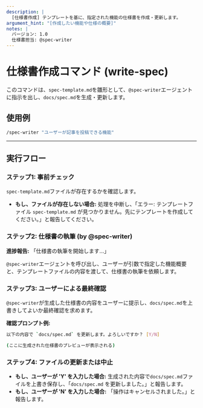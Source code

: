 ```yaml
---
description: |
  [仕様書作成] テンプレートを基に、指定された機能の仕様書を作成・更新します。
argument_hint: "[作成したい機能や仕様の概要]"
notes: |
  バージョン: 1.0
  仕様書担当: @spec-writer
---
```

# 仕様書作成コマンド (write-spec)

このコマンドは、`spec-template.md`を雛形として、`@spec-writer`エージェントに指示を出し、`docs/spec.md`を生成・更新します。

## 使用例

```bash
/spec-writer "ユーザーが記事を投稿できる機能"
```

---

## 実行フロー

### ステップ1: 事前チェック

`spec-template.md`ファイルが存在するかを確認します。

- **もし、ファイルが存在しない場合:**
  処理を中断し、「エラー: テンプレートファイル `spec-template.md` が見つかりません。先にテンプレートを作成してください。」と報告してください。

### ステップ2: 仕様書の執筆 (by @spec-writer)

**進捗報告:**
「仕様書の執筆を開始します...」

`@spec-writer`エージェントを呼び出し、ユーザーが引数で指定した機能概要と、テンプレートファイルの内容を渡して、仕様書の執筆を依頼します。

### ステップ3: ユーザーによる最終確認

`@spec-writer`が生成した仕様書の内容をユーザーに提示し、`docs/spec.md`を上書きしてよいか最終確認を求めます。

**確認プロンプト例:**

```bash
以下の内容で `docs/spec.md` を更新します。よろしいですか？ [Y/N]

(ここに生成された仕様書のプレビューが表示される)
```

### ステップ4: ファイルの更新または中止

- **もし、ユーザーが 'Y' を入力した場合:**
  生成された内容で`docs/spec.md`ファイルを上書き保存し、「`docs/spec.md` を更新しました。」と報告します。
- **もし、ユーザーが 'N' を入力した場合:**
  「操作はキャンセルされました。」と報告します。
